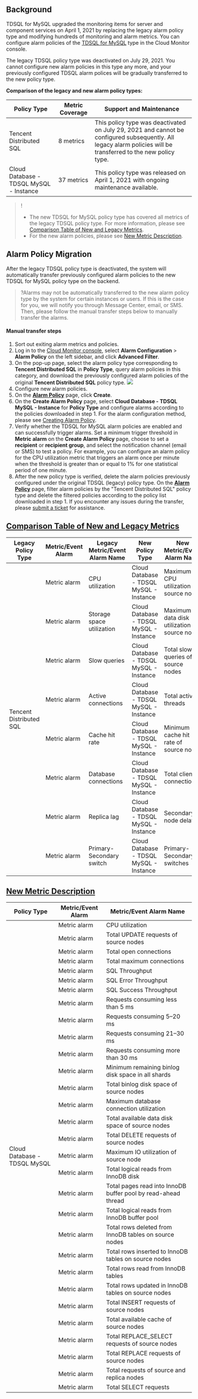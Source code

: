 ## Background
TDSQL for MySQL upgraded the monitoring items for server and component services on April 1, 2021 by replacing the legacy alarm policy type and modifying hundreds of monitoring and alarm metrics. You can configure alarm policies of the [TDSQL for MySQL](https://intl.cloud.tencent.com/document/product/248/40012) type in the Cloud Monitor console.

The legacy TDSQL policy type was deactivated on July 29, 2021. You cannot configure new alarm policies in this type any more, and your previously configured TDSQL alarm polices will be gradually transferred to the new policy type.

**Comparison of the legacy and new alarm policy types:**

| Policy Type | Metric Coverage | Support and Maintenance |
| ------------- | ------------------------------------- | ----------------------- |
| Tencent Distributed SQL | 8 metrics | This policy type was deactivated on July 29, 2021 and cannot be configured subsequently. All legacy alarm policies will be transferred to the new policy type. |
| Cloud Database - TDSQL MySQL - Instance | 37 metrics | This policy type was released on April 1, 2021 with ongoing maintenance available. |

>!
>- The new TDSQL for MySQL policy type has covered all metrics of the legacy TDSQL policy type. For more information, please see [Comparison Table of New and Legacy Metrics](#jump).
> - For the new alarm policies, please see [New Metric Description](#jump2).

## Alarm Policy Migration
After the legacy TDSQL policy type is deactivated, the system will automatically transfer previously configured alarm policies to the new TDSQL for MySQL policy type on the backend.
>?Alarms may not be automatically transferred to the new alarm policy type by the system for certain instances or users. If this is the case for you, we will notify you through Message Center, email, or SMS. Then, please follow the manual transfer steps below to manually transfer the alarms.

#### Manual transfer steps
1. Sort out exiting alarm metrics and policies.
  1. Log in to the [Cloud Monitor console](https://console.cloud.tencent.com/monitor/alarm2/policy), select **Alarm Configuration** > **Alarm Policy** on the left sidebar, and click **Advanced Filter**.
  2. On the pop-up page, select the alarm policy type corresponding to **Tencent Distributed SQL** in **Policy Type**, query alarm policies in this category, and download the previously configured alarm policies of the original **Tencent Distributed SQL** policy type.
![](https://main.qcloudimg.com/raw/9ed66978c7d097f2465573b497f8f686.png)
2. Configure new alarm policies.
  1. On the **[Alarm Policy](https://console.cloud.tencent.com/monitor/alarm2/policy)** page, click **Create**.
  2. On the **Create Alarm Policy** page, select **Cloud Database - TDSQL MySQL - Instance** for **Policy Type** and configure alarms according to the policies downloaded in step 1. For the alarm configuration method, please see [Creating Alarm Policy](https://intl.cloud.tencent.com/document/product/248/38916).
3. Verify whether the TDSQL for MySQL alarm policies are enabled and can successfully trigger alarms.
Set a minimum trigger threshold in **Metric alarm** on the **Create Alarm Policy** page, choose to set a **recipient** or **recipient group**, and select the notification channel (email or SMS) to test a policy. For example, you can configure an alarm policy for the CPU utilization metric that triggers an alarm once per minute when the threshold is greater than or equal to 1% for one statistical period of one minute.
4. After the new policy type is verified, delete the alarm policies previously configured under the original TDSQL (legacy) policy type.
On the **[Alarm Policy](https://console.cloud.tencent.com/monitor/alarm2/policy)** page, filter alarm policies by the "Tencent Distributed SQL" policy type and delete the filtered policies according to the policy list downloaded in step 1.
If you encounter any issues during the transfer, please [submit a ticket](https://console.cloud.tencent.com/workorder/category) for assistance.

## [Comparison Table of New and Legacy Metrics](id:jump)
<table>
<thead><tr><th><strong>Legacy Policy Type</strong></th><th><strong>Metric/Event Alarm</strong></th><th><strong>Legacy Metric/Event Alarm Name</strong></th><th><strong>New Policy Type</strong></th><th><strong>New Metric/Event Alarm Name</strong></th></tr></thead>
<tbody><tr>
<td rowspan="14">Tencent Distributed SQL</td>
<td>Metric alarm</td><td>CPU utilization</td>
<td>Cloud Database - TDSQL MySQL - Instance</td><td>Maximum CPU utilization of source node</td></tr>
<tr>
<td>Metric alarm</td><td>Storage space utilization</td>
<td>Cloud Database - TDSQL MySQL - Instance</td><td>Maximum data disk utilization of source node</td></tr>
<tr>
<td>Metric alarm</td><td>Slow queries</td>
<td>Cloud Database - TDSQL MySQL - Instance</td><td>Total slow queries of source nodes</td></tr>
<tr>
<td>Metric alarm</td><td>Active connections</td>
<td>Cloud Database - TDSQL MySQL - Instance</td><td>Total active threads</td></tr>
<tr>
<td>Metric alarm</td><td>Cache hit rate</td>
<td>Cloud Database - TDSQL MySQL - Instance</td><td>Minimum cache hit rate of source node</td></tr>
<tr>
<td>Metric alarm</td><td>Database connections</td>
<td>Cloud Database - TDSQL MySQL - Instance</td><td>Total client connections</td></tr>
<tr>
<td>Metric alarm</td><td>Replica lag</td>
<td>Cloud Database - TDSQL MySQL - Instance</td><td>Secondary node delay</td></tr>
<tr>
<td>Metric alarm</td><td>Primary-Secondary switch</td>
<td>Cloud Database - TDSQL MySQL - Instance</td><td>Primary-Secondary switches</td></tr>
</tbody></table>

## [New Metric Description](id:jump2)
<table>
<thead><tr><th><strong>Policy Type</strong></th><th><strong>Metric/Event Alarm</strong></th><th><strong>Metric/Event Alarm Name</strong></th></tr></thead>
<tbody><tr>
<td rowspan="30">Cloud Database - TDSQL MySQL</td>
<td>Metric alarm</td><td>CPU utilization</td></tr>
<tr>
<td>Metric alarm</td><td>Total UPDATE requests of source nodes</td></tr>
<tr>
<td>Metric alarm</td><td>Total open connections</td></tr>
<tr>
<td>Metric alarm</td><td>Total maximum connections</td></tr>
<tr>
<td>Metric alarm</td><td>SQL Throughput</td></tr>
<tr>
<td>Metric alarm</td><td>SQL Error Throughput</td></tr>
<tr>
<td>Metric alarm</td><td>SQL Success Throughput</td></tr>
<tr>
<td>Metric alarm</td><td>Requests consuming less than 5 ms</td></tr>
<tr>
<td>Metric alarm</td><td>Requests consuming 5–20 ms</td></tr>
<tr>
<td>Metric alarm</td><td>Requests consuming 21–30 ms</td></tr>
<tr>
<td>Metric alarm</td><td>Requests consuming more than 30 ms</td></tr>
<tr>
<td>Metric alarm</td><td>Minimum remaining binlog disk space in all shards</td></tr>
<tr>
<td>Metric alarm</td><td>Total binlog disk space of source nodes</td></tr>
<tr>
<td>Metric alarm</td><td>Maximum database connection utilization</td></tr>
<tr>
<td>Metric alarm</td><td>Total available data disk space of source nodes</td></tr>
<tr>
<td>Metric alarm</td><td>Total DELETE requests of source nodes</td></tr>
<tr>
<td>Metric alarm</td><td>Maximum IO utilization of source node</td></tr>
<tr>
<td>Metric alarm</td><td>Total logical reads from InnoDB disk</td></tr>
<tr>
<td>Metric alarm</td><td>Total pages read into InnoDB buffer pool by read-ahead thread</td></tr>
<tr>
<td>Metric alarm</td><td>Total logical reads from InnoDB buffer pool</td></tr>
<tr>
<td>Metric alarm</td><td>Total rows deleted from InnoDB tables on source nodes</td></tr>
<tr>
<td>Metric alarm</td><td>Total rows inserted to InnoDB tables on source nodes</td></tr>
<tr>
<td>Metric alarm</td><td>Total rows read from InnoDB tables</td></tr>
<tr>
<td>Metric alarm</td><td>Total rows updated in InnoDB tables on source nodes</td></tr>
<tr>
<td>Metric alarm</td><td>Total INSERT requests of source nodes</td></tr>
<tr>
<td>Metric alarm</td><td>Total available cache of source nodes</td></tr>
<tr>
<td>Metric alarm</td><td>Total REPLACE_SELECT requests of source nodes</td></tr>
<tr>
<td>Metric alarm</td><td>Total REPLACE requests of source nodes</td></tr>
<tr>
<td>Metric alarm</td><td>Total requests of source and replica nodes</td></tr>
<tr>
<td>Metric alarm</td><td>Total SELECT requests</td></tr>
</tbody></table>

